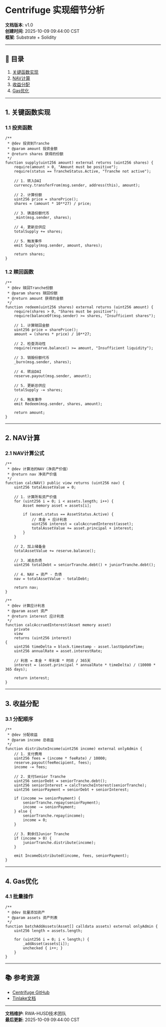 # Centrifuge 实现细节分析

**文档版本**: v1.0  
**创建时间**: 2025-10-09 09:44:00 CST  
**框架**: Substrate + Solidity

---

## 📑 目录

1. [关键函数实现](#1-关键函数实现)
2. [NAV计算](#2-nav计算)
3. [收益分配](#3-收益分配)
4. [Gas优化](#4-gas优化)

---

## 1. 关键函数实现

### 1.1 投资函数

```solidity
/**
 * @dev 投资到Tranche
 * @param amount 投资金额
 * @return shares 获得的份额
 */
function supply(uint256 amount) external returns (uint256 shares) {
    require(amount > 0, "Amount must be positive");
    require(status == TrancheStatus.Active, "Tranche not active");
    
    // 1. 转入DAI
    currency.transferFrom(msg.sender, address(this), amount);
    
    // 2. 计算份额
    uint256 price = sharePrice();
    shares = (amount * 10**27) / price;
    
    // 3. 铸造份额代币
    _mint(msg.sender, shares);
    
    // 4. 更新总供应
    totalSupply += shares;
    
    // 5. 触发事件
    emit Supply(msg.sender, amount, shares);
    
    return shares;
}
```

### 1.2 赎回函数

```solidity
/**
 * @dev 赎回Tranche份额
 * @param shares 赎回份额
 * @return amount 获得的金额
 */
function redeem(uint256 shares) external returns (uint256 amount) {
    require(shares > 0, "Shares must be positive");
    require(balanceOf(msg.sender) >= shares, "Insufficient shares");
    
    // 1. 计算赎回金额
    uint256 price = sharePrice();
    amount = (shares * price) / 10**27;
    
    // 2. 检查流动性
    require(reserve.balance() >= amount, "Insufficient liquidity");
    
    // 3. 销毁份额代币
    _burn(msg.sender, shares);
    
    // 4. 转出DAI
    reserve.payout(msg.sender, amount);
    
    // 5. 更新总供应
    totalSupply -= shares;
    
    // 6. 触发事件
    emit Redeem(msg.sender, shares, amount);
    
    return amount;
}
```

---

## 2. NAV计算

### 2.1 NAV计算公式

```solidity
/**
 * @dev 计算池的NAV（净资产价值）
 * @return nav 净资产价值
 */
function calcNAV() public view returns (uint256 nav) {
    uint256 totalAssetValue = 0;
    
    // 1. 计算所有资产价值
    for (uint256 i = 0; i < assets.length; i++) {
        Asset memory asset = assets[i];
        
        if (asset.status == AssetStatus.Active) {
            // 本金 + 应计利息
            uint256 interest = calcAccruedInterest(asset);
            totalAssetValue += asset.principal + interest;
        }
    }
    
    // 2. 加上储备金
    totalAssetValue += reserve.balance();
    
    // 3. 减去负债
    uint256 totalDebt = seniorTranche.debt() + juniorTranche.debt();
    
    // 4. NAV = 资产 - 负债
    nav = totalAssetValue - totalDebt;
    
    return nav;
}

/**
 * @dev 计算应计利息
 * @param asset 资产
 * @return interest 应计利息
 */
function calcAccruedInterest(Asset memory asset) 
    private 
    view 
    returns (uint256 interest) 
{
    uint256 timeDelta = block.timestamp - asset.lastUpdateTime;
    uint256 annualRate = asset.interestRate;
    
    // 利息 = 本金 * 年利率 * 时间 / 365天
    interest = (asset.principal * annualRate * timeDelta) / (10000 * 365 days);
    
    return interest;
}
```

---

## 3. 收益分配

### 3.1 分配顺序

```solidity
/**
 * @dev 分配收益
 * @param income 总收益
 */
function distributeIncome(uint256 income) external onlyAdmin {
    // 1. 支付费用
    uint256 fees = (income * feeRate) / 10000;
    reserve.payout(feeRecipient, fees);
    income -= fees;
    
    // 2. 支付Senior Tranche
    uint256 seniorDebt = seniorTranche.debt();
    uint256 seniorInterest = calcTrancheInterest(seniorTranche);
    uint256 seniorPayment = seniorDebt + seniorInterest;
    
    if (income >= seniorPayment) {
        seniorTranche.repay(seniorPayment);
        income -= seniorPayment;
    } else {
        seniorTranche.repay(income);
        income = 0;
    }
    
    // 3. 剩余归Junior Tranche
    if (income > 0) {
        juniorTranche.distribute(income);
    }
    
    emit IncomeDistributed(income, fees, seniorPayment);
}
```

---

## 4. Gas优化

### 4.1 批量操作

```solidity
/**
 * @dev 批量添加资产
 * @param assets 资产列表
 */
function batchAddAssets(Asset[] calldata assets) external onlyAdmin {
    uint256 length = assets.length;
    
    for (uint256 i = 0; i < length;) {
        _addAsset(assets[i]);
        unchecked { i++; }
    }
}
```

---

## 📚 参考资源

- [Centrifuge GitHub](https://github.com/centrifuge)
- [Tinlake文档](https://docs.centrifuge.io/getting-started/tinlake)

---

**文档维护**: RWA-HUSD技术团队  
**最后更新**: 2025-10-09 09:44:00 CST
